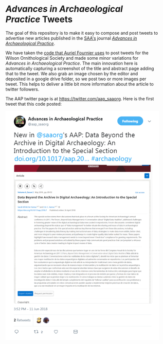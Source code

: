 # _Advances in Archaeological Practice_ Tweets

The goal of this repository is to make it easy to compose and post tweets to advertise new articles published in the [SAA's](http://www.saa.org/) journal [_Advances in Archaeological Practice_](https://www.cambridge.org/core/journals/advances-in-archaeological-practice). 

We have taken the [code that Auriel Fournier uses](https://github.com/aurielfournier/wilson_ornithological_society_tweets) to post tweets for the Wilson Ornithological Society and made some minor variations for _Advances in Archaeological Practice_. The main innovation here is automatically capturing a screenshot of the title and abstract page adding that to the tweet. We also grab an image chosen by the editor and deposited in a google drive folder, so we post two or more images per tweet. This helps to deliver a little bit more information about the article to twitter followers.

The AAP twitter page is at <https://twitter.com/aap_saaorg>. Here is the first tweet that this code posted:

![](aap-tweets.png)

